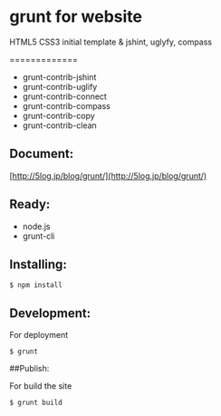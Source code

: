 # grunt for website

HTML5 CSS3 initial template & jshint, uglyfy, compass

=============

* grunt-contrib-jshint
* grunt-contrib-uglify
* grunt-contrib-connect
* grunt-contrib-compass
* grunt-contrib-copy
* grunt-contrib-clean

## Document:

[http://5log.jp/blog/grunt/](http://5log.jp/blog/grunt/)

## Ready:
* node.js
* grunt-cli

## Installing:

	$ npm install
	
## Development:

For deployment

	$ grunt

##Publish:

For build the site

	$ grunt build